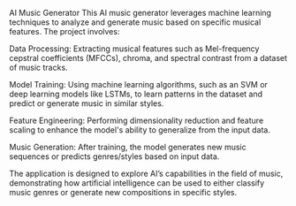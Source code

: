 AI Music Generator
This AI music generator leverages machine learning techniques to analyze and generate music based on specific musical features. The project involves:

Data Processing: Extracting musical features such as Mel-frequency cepstral coefficients (MFCCs), chroma, and spectral contrast from a dataset of music tracks.

Model Training: Using machine learning algorithms, such as an SVM or deep learning models like LSTMs, to learn patterns in the dataset and predict or generate music in similar styles.

Feature Engineering: Performing dimensionality reduction and feature scaling to enhance the model's ability to generalize from the input data.

Music Generation: After training, the model generates new music sequences or predicts genres/styles based on input data.

The application is designed to explore AI’s capabilities in the field of music, demonstrating how artificial intelligence can be used to either classify music genres or generate new compositions in specific styles.

